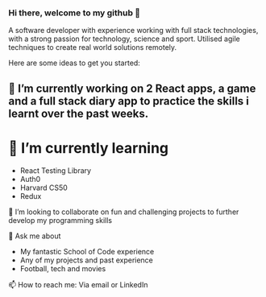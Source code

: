 ### Hi there, welcome to my github 👋

A software developer with experience working with full stack technologies, with a strong passion for technology, science and sport. Utilised agile techniques to create real world solutions remotely. 

Here are some ideas to get you started:

## 🔭 I’m currently working on 2 React apps, a game and a full stack diary app to practice the skills i learnt over the past weeks.
 
 # 🌱 I’m currently learning 
+ React Testing Library
+ Auth0
+ Harvard CS50
+ Redux

 👯 I’m looking to collaborate on fun and challenging projects to further develop my programming skills

💬 Ask me about
+ My fantastic School of Code experience 
+ Any of my projects and past experience
+ Football, tech and movies

 📫 How to reach me: Via email or LinkedIn

